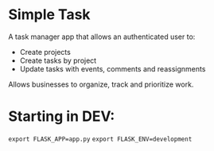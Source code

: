 
# Simple Task

A task manager app that allows an authenticated user to:

 - Create projects
 - Create tasks by project
 - Update tasks with events, comments and reassignments

Allows businesses to organize, track and prioritize work.

# Starting in DEV:

`export FLASK_APP=app.py`
`export FLASK_ENV=development`